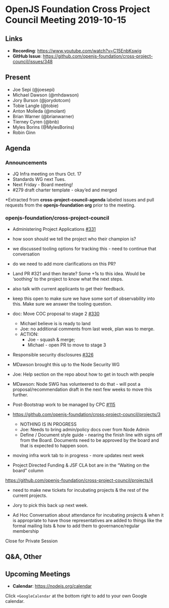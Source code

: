 # OpenJS Foundation Cross Project Council Meeting 2019-10-15

## Links

* **Recording**:  https://www.youtube.com/watch?v=C15EnbKswig
* **GitHub Issue**: https://github.com/openjs-foundation/cross-project-council/issues/348

## Present

* Joe Sepi (@joesepi)
* Michael Dawson (@mhdawson)
* Jory Burson (@jorydotcom)
* Tobie Langle (@tobie)
* Anton Molleda (@molant)
* Brian Warner (@brianwarner)
* Tierney Cyren (@bnb)
* Myles Borins (@MylesBorins)
* Robin Ginn

## Agenda

### Announcements

* JQ Infra meeting on thurs Oct. 17
* Standards WG next Tues.
* Next Friday - Board meeting!
* #279 draft charter template - okay’ed and merged

*Extracted from **cross-project-council-agenda** labeled issues and pull requests from the **openjs-foundation org** prior to the meeting.

### openjs-foundation/cross-project-council

* Administering Project Applications [#331](https://github.com/openjs-foundation/cross-project-council/issues/331)

* how soon should we tell the project who their champion is?
* we discussed tooling options for tracking this - need to continue that conversation
* do we need to add more clarifications on this PR?
* Land PR #321 and then iterate? Some +1s to this idea. Would be ‘soothing’ to the project to know what the next steps.
* also talk with current applicants to get their feedback.
* keep this open to make sure we have some sort of observability into this. Make sure we answer the tooling question.

* doc: Move COC proposal to stage 2 [#330](https://github.com/openjs-foundation/cross-project-council/pull/330)
  * Michael  believe is is ready to land
  * Joe: no additional comments from last week, plan was to merge.
  * ACTION:
    * Joe - squash & merge;
    * Michael - open PR to move to stage 3

* Responsible security disclosures [#326](https://github.com/openjs-foundation/cross-project-council/issues/326)

* MDawson brought this up to the Node Security WG
* Joe: Help section on the repo about how to get in touch with people
* MDawson: Node SWG has volunteered to do that - will post a proposal/recommendation draft in the next few weeks to move this further.


* Post-Bootstrap work to be managed by CPC [#115](https://github.com/openjs-foundation/cross-project-council/issues/115)

* https://github.com/openjs-foundation/cross-project-council/projects/3
  * NOTHING IS IN PROGRESS
  * Joe: Needs to bring admin/policy docs over from Node Admin
  * Define / Document style guide - nearing the finish line with signs off from the Board. Documents need to be approved by the board and that is expected to happen soon.
* moving infra work tab to in progress - more updates next week
* Project Directed Funding & JSF CLA bot are in the “Waiting on the board” column

https://github.com/openjs-foundation/cross-project-council/projects/4

* need to make new tickets for incubating projects & the rest of the current projects.
* Jory to pick this back up next week.

* Ad Hoc Conversation about attendance for incubating projects & when it is appropriate to have those representatives are added to things like the formal mailing lists & how to add them to governance/regular membership

Close for Private Session



## Q&A, Other

## Upcoming Meetings

* **Calendar**: https://nodejs.org/calendar

Click `+GoogleCalendar` at the bottom right to add to your own Google calendar.

